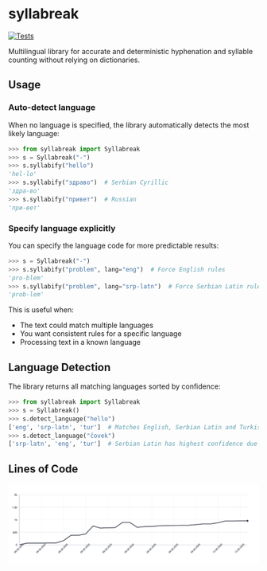 # syllabreak

[![Tests](https://github.com/apakabarfm/syllabreak/actions/workflows/tests.yml/badge.svg)](https://github.com/apakabarfm/syllabreak/actions/workflows/tests.yml)

Multilingual library for accurate and deterministic hyphenation and syllable counting without relying on dictionaries.

## Usage

### Auto-detect language

When no language is specified, the library automatically detects the most likely language:

```python
>>> from syllabreak import Syllabreak
>>> s = Syllabreak("-")
>>> s.syllabify("hello")
'hel-lo'
>>> s.syllabify("здраво")  # Serbian Cyrillic
'здра-во'
>>> s.syllabify("привет")  # Russian
'при-вет'
```

### Specify language explicitly

You can specify the language code for more predictable results:

```python
>>> s = Syllabreak("-")
>>> s.syllabify("problem", lang="eng")  # Force English rules
'pro-blem'
>>> s.syllabify("problem", lang="srp-latn")  # Force Serbian Latin rules
'prob-lem'
```

This is useful when:
- The text could match multiple languages
- You want consistent rules for a specific language
- Processing text in a known language

## Language Detection

The library returns all matching languages sorted by confidence:

```python
>>> from syllabreak import Syllabreak
>>> s = Syllabreak()
>>> s.detect_language("hello")
['eng', 'srp-latn', 'tur']  # Matches English, Serbian Latin and Turkish
>>> s.detect_language("čovek")
['srp-latn', 'eng', 'tur']  # Serbian Latin has highest confidence due to č
```

## Lines of Code

<picture>
  <source media="(prefers-color-scheme: dark)" srcset=".github/loc-history-dark.svg">
  <source media="(prefers-color-scheme: light)" srcset=".github/loc-history-light.svg">
  <img alt="Lines of Code graph" src=".github/loc-history-light.svg">
</picture>
